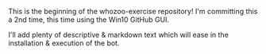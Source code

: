 This is the beginning of the whozoo-exercise repository!
I'm committing this a 2nd time, this time using the Win10 GitHub GUI.

I'll add plenty of descriptive & markdown text which will ease in the installation & execution of the bot.
